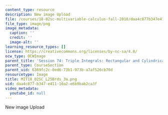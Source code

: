 ```yaml
---
content_type: resource
description: New image Upload
file: /courses/18-02sc-multivariable-calculus-fall-2010/daa4c877b347e41110a2e6b9bab2ca3f_MIT18_02SC_L25Brds_3a.png
file_type: image/png
image_metadata:
  caption: ''
  credit: ''
  image-alt: ''
learning_resource_types: []
license: https://creativecommons.org/licenses/by-nc-sa/4.0/
ocw_type: OCWImage
parent_title: 'Session 74: Triple Integrals: Rectangular and Cylindrical Coordinates'
parent_type: CourseSection
parent_uid: 6369fc2c-0ed6-73b1-973b-a7af526cb70d
resourcetype: Image
title: MIT18_02SC_L25Brds_3a.png
uid: daa4c877-b347-e411-10a2-e6b9bab2ca3f
video_metadata:
  youtube_id: null
---
```

New image Upload